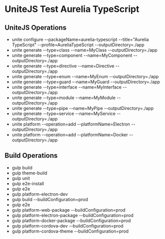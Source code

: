 # UniteJS Test Aurelia TypeScript

## UniteJS Operations

* unite configure --packageName=aurelia-typescript --title="Aurelia TypeScript" --profile=AureliaTypeScript --outputDirectory=./app
* unite generate --type=class --name=MyClass --outputDirectory=./app
* unite generate --type=component --name=MyComponent --outputDirectory=./app
* unite generate --type=directive --name=Directive --outputDirectory=./app
* unite generate --type=enum --name=MyEnum --outputDirectory=./app
* unite generate --type=guard --name=MyGuard --outputDirectory=./app
* unite generate --type=interface --name=MyInterface --outputDirectory=./app
* unite generate --type=module --name=MyModule --outputDirectory=./app
* unite generate --type=pipe --name=MyPipe --outputDirectory=./app
* unite generate --type=service --name=MyService --outputDirectory=./app
* unite platform --operation=add --platformName=Electron --outputDirectory=./app
* unite platform --operation=add --platformName=Docker --outputDirectory=./app

## Build Operations

* gulp build
* gulp theme-build
* gulp unit
* gulp e2e-install
* gulp e2e
* gulp platform-electron-dev
* gulp build --buildConfiguration=prod
* gulp e2e
* gulp platform-web-package --buildConfiguration=prod
* gulp platform-electron-package --buildConfiguration=prod
* gulp platform-docker-package --buildConfiguration=prod
* gulp platform-cordova-dev --buildConfiguration=prod
* gulp platform-cordova-theme --buildConfiguration=prod
